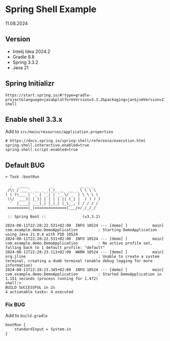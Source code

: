 # Spring Shell Example

11.08.2024

## Version

- Intelij Idea 2024.2
- Gradle 8.8
- Spring 3.3.2
- Java 21

## Spring Initializr

````
https://start.spring.io/#!type=gradle-project&language=java&platformVersion=3.3.2&packaging=jar&jvmVersion=21&groupId=com.example&artifactId=demo&name=demo&description=Demo%20project%20for%20Spring%20Boot&packageName=com.example.demo&dependencies=lombok,spring-shell
````


## Enable shell 3.3.x

Add to `src/main/resources/application.properties`

````
# https://docs.spring.io/spring-shell/reference/execution.html
spring.shell.interactive.enabled=true
spring.shell.script.enabled=true
````


## Default BUG

````
> Task :bootRun

  .   ____          _            __ _ _
 /\\ / ___'_ __ _ _(_)_ __  __ _ \ \ \ \
( ( )\___ | '_ | '_| | '_ \/ _` | \ \ \ \
 \\/  ___)| |_)| | | | | || (_| |  ) ) ) )
  '  |____| .__|_| |_|_| |_\__, | / / / /
 =========|_|==============|___/=/_/_/_/

 :: Spring Boot ::                (v3.3.2)

2024-08-11T22:28:22.531+02:00  INFO 10524 --- [demo] [           main] com.example.demo.DemoApplication         : Starting DemoApplication using Java 21.0.4 with PID 10524
2024-08-11T22:28:22.531+02:00  INFO 10524 --- [demo] [           main] com.example.demo.DemoApplication         : No active profile set, falling back to 1 default profile: "default"
2024-08-11T22:28:23.113+02:00  WARN 10524 --- [demo] [           main] org.jline                                : Unable to create a system terminal, creating a dumb terminal (enable debug logging for more information)
2024-08-11T22:28:23.345+02:00  INFO 10524 --- [demo] [           main] com.example.demo.DemoApplication         : Started DemoApplication in 1.151 seconds (process running for 1.472)
shell:>
BUILD SUCCESSFUL in 2s
4 actionable tasks: 4 executed
````

### Fix BUG

Add to `build.gradle`

````
bootRun {
	standardInput = System.in
}
````